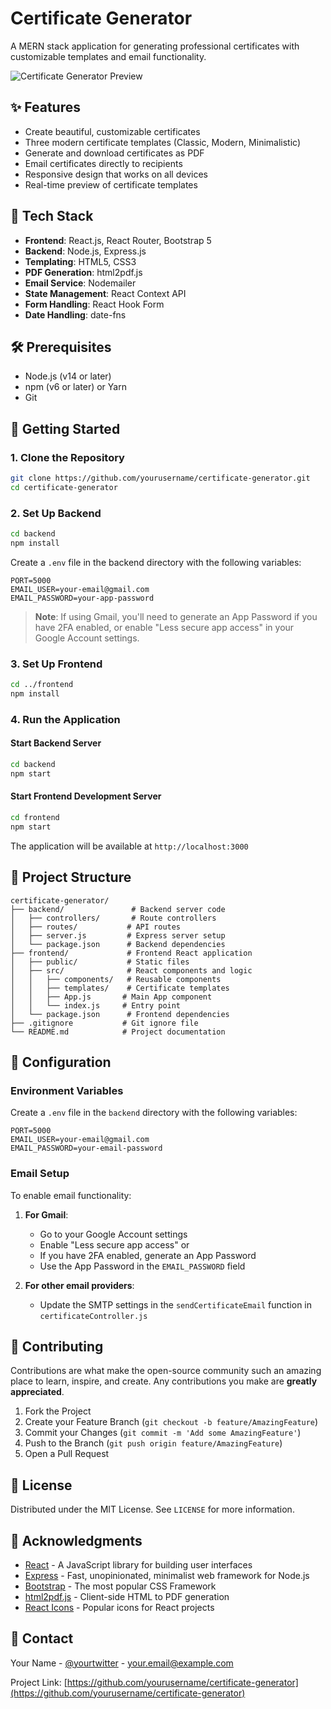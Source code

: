 # Certificate Generator

A MERN stack application for generating professional certificates with customizable templates and email functionality.

![Certificate Generator Preview](https://via.placeholder.com/800x400?text=Certificate+Generator+Preview)

## ✨ Features

- Create beautiful, customizable certificates
- Three modern certificate templates (Classic, Modern, Minimalistic)
- Generate and download certificates as PDF
- Email certificates directly to recipients
- Responsive design that works on all devices
- Real-time preview of certificate templates

## 🚀 Tech Stack

- **Frontend**: React.js, React Router, Bootstrap 5
- **Backend**: Node.js, Express.js
- **Templating**: HTML5, CSS3
- **PDF Generation**: html2pdf.js
- **Email Service**: Nodemailer
- **State Management**: React Context API
- **Form Handling**: React Hook Form
- **Date Handling**: date-fns

## 🛠️ Prerequisites

- Node.js (v14 or later)
- npm (v6 or later) or Yarn
- Git

## 🚀 Getting Started

### 1. Clone the Repository

```bash
git clone https://github.com/yourusername/certificate-generator.git
cd certificate-generator
```

### 2. Set Up Backend

```bash
cd backend
npm install
```

Create a `.env` file in the backend directory with the following variables:

```env
PORT=5000
EMAIL_USER=your-email@gmail.com
EMAIL_PASSWORD=your-app-password
```

> **Note**: If using Gmail, you'll need to generate an App Password if you have 2FA enabled, or enable "Less secure app access" in your Google Account settings.

### 3. Set Up Frontend

```bash
cd ../frontend
npm install
```

### 4. Run the Application

#### Start Backend Server

```bash
cd backend
npm start
```

#### Start Frontend Development Server

```bash
cd frontend
npm start
```

The application will be available at `http://localhost:3000`

## 📁 Project Structure

```
certificate-generator/
├── backend/               # Backend server code
│   ├── controllers/       # Route controllers
│   ├── routes/           # API routes
│   ├── server.js         # Express server setup
│   └── package.json      # Backend dependencies
├── frontend/             # Frontend React application
│   ├── public/           # Static files
│   ├── src/              # React components and logic
│   │   ├── components/   # Reusable components
│   │   ├── templates/    # Certificate templates
│   │   ├── App.js       # Main App component
│   │   └── index.js     # Entry point
│   └── package.json      # Frontend dependencies
├── .gitignore           # Git ignore file
└── README.md            # Project documentation
```

## 🔧 Configuration

### Environment Variables

Create a `.env` file in the `backend` directory with the following variables:

```env
PORT=5000
EMAIL_USER=your-email@gmail.com
EMAIL_PASSWORD=your-email-password
```

### Email Setup

To enable email functionality:

1. **For Gmail**:
   - Go to your Google Account settings
   - Enable "Less secure app access" or
   - If you have 2FA enabled, generate an App Password
   - Use the App Password in the `EMAIL_PASSWORD` field

2. **For other email providers**:
   - Update the SMTP settings in the `sendCertificateEmail` function in `certificateController.js`

## 🤝 Contributing

Contributions are what make the open-source community such an amazing place to learn, inspire, and create. Any contributions you make are **greatly appreciated**.

1. Fork the Project
2. Create your Feature Branch (`git checkout -b feature/AmazingFeature`)
3. Commit your Changes (`git commit -m 'Add some AmazingFeature'`)
4. Push to the Branch (`git push origin feature/AmazingFeature`)
5. Open a Pull Request

## 📝 License

Distributed under the MIT License. See `LICENSE` for more information.

## 👏 Acknowledgments

- [React](https://reactjs.org/) - A JavaScript library for building user interfaces
- [Express](https://expressjs.com/) - Fast, unopinionated, minimalist web framework for Node.js
- [Bootstrap](https://getbootstrap.com/) - The most popular CSS Framework
- [html2pdf.js](https://ekoopmans.github.io/html2pdf.js/) - Client-side HTML to PDF generation
- [React Icons](https://react-icons.github.io/react-icons/) - Popular icons for React projects

## 📧 Contact

Your Name - [@yourtwitter](https://twitter.com/yourtwitter) - your.email@example.com

Project Link: [https://github.com/yourusername/certificate-generator](https://github.com/yourusername/certificate-generator)
